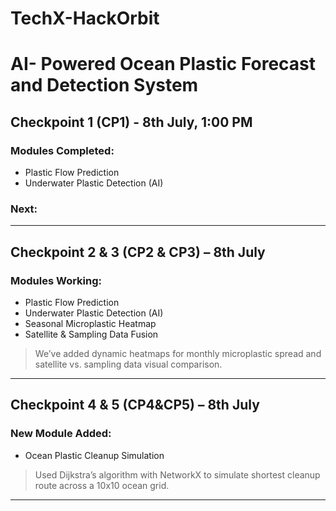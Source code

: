 # TechX-HackOrbit
# AI- Powered Ocean Plastic Forecast and Detection System


##  Checkpoint 1 (CP1) - 8th July, 1:00 PM

### Modules Completed:
- Plastic Flow Prediction
- Underwater Plastic Detection (AI)

### Next:

---

## Checkpoint 2 & 3 (CP2 & CP3) – 8th July

###  Modules Working:
- Plastic Flow Prediction
- Underwater Plastic Detection (AI)
- Seasonal Microplastic Heatmap 
- Satellite & Sampling Data Fusion 

> We’ve added dynamic heatmaps for monthly microplastic spread and satellite vs. sampling data visual comparison.

---

##  Checkpoint 4  & 5 (CP4&CP5) – 8th July

### New Module Added:
- Ocean Plastic Cleanup Simulation

> Used Dijkstra’s algorithm with NetworkX to simulate shortest cleanup route across a 10x10 ocean grid.
---

